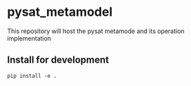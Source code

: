 # pysat_metamodel

This repository will host the pysat metamode and its operation implementation


## Install for development

```
pip install -e .
```
